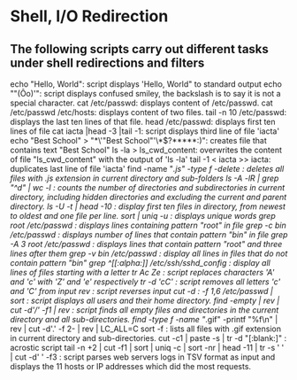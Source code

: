 # Shell, I/O Redirection

## The following scripts carry out different tasks under shell redirections and filters

echo "Hello, World": script displays 'Hello, World" to standard output
echo "\"(Ôo)'": script displays confused smiley, the backslash is to say it is not a special character.
cat /etc/passwd: displays content of /etc/passwd.
cat /etc/passwd /etc/hosts: displays content of two files.
tail -n 10 /etc/passwd: displays the last ten lines of that file.
head /etc/passwd: displays first ten lines of file
cat iacta |head -3 |tail -1: script displays third line of file 'iacta'
echo "Best School" > "\*\\\'\"Best School\"\'\\\*$\?\*\*\*\*\*:)": creates file that contains text "Best School"
ls -la > ls_cwd_content: overwrites the content of file "ls_cwd_content" with the output of 'ls -la'
tail -1 < iacta >> iacta: duplicates last line of file 'iacta'
find -name "*.js" -type f -delete : deletes all files with .js extension in current directory and sub-folders
ls -A -lR | grep "^d" | wc -l : counts the number of directories and subdirectories in current directory, including hidden directories and excluding the current and parent directory.
ls -U -t | head -10 : display first ten files in directory, from newest to oldest and one file per line.
sort | uniq -u : displays unique words
grep root /etc/passwd : displays lines containing pattern "root" in file
grep -c bin /etc/passwd : displays number of lines that contain pattern "bin" in file
grep -A 3 root /etc/passwd : displays lines that contain pattern "root" and three lines after them
grep -v bin /etc/passwd : display all lines in files that do not contain pattern "bin"
grep ^[[:alpha:]] /etc/ssh/sshd_config : display all lines of files starting with a letter
tr Ac Ze : script replaces characters 'A' and 'c' with 'Z' and 'e' respectively
tr -d 'cC' : script removes all letters 'c' and 'C' from input
rev : script reverses input
cut -d : -f 1,6 /etc/passwd | sort : script displays all users and their home directory.
find -empty | rev | cut -d'/' -f1 | rev : script finds all empty files and directories in the current directory and all sub-directories.
find -type f -name "*.gif" -printf "%f\n" | rev | cut -d'.' -f 2- | rev | LC_ALL=C sort -f : lists all files with .gif extension in current directory and sub-directories.
cut -c1 | paste -s | tr -d "[:blank:]" : acrostic script
tail -n +2 | cut -f1 | sort | uniq -c | sort -nr | head -11 | tr -s ' ' | cut -d' ' -f3 : script parses web servers logs in TSV format as input and displays the 11 hosts or IP addresses which did the most requests.
